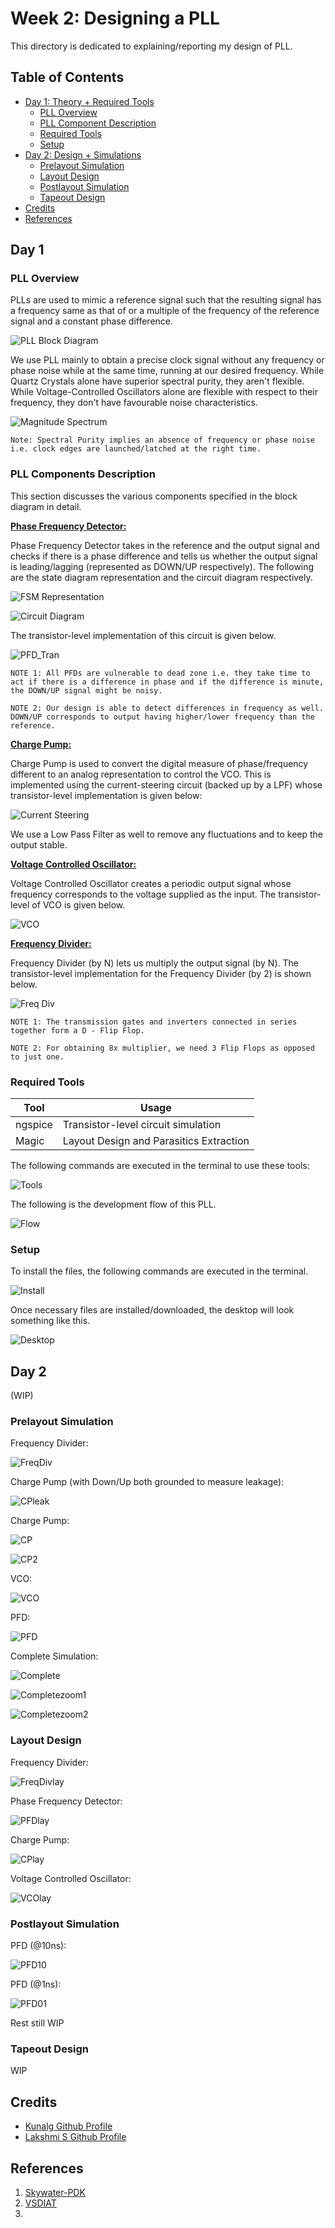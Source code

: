 # Week 2: Designing a PLL
This directory is dedicated to explaining/reporting my design of PLL.

## Table of Contents
* [Day 1: Theory + Required Tools](https://github.com/harishMadhavan1010/RISC-V-based-SOC/blob/main/Week%202/README.md#day-1)
  - [PLL Overview](https://github.com/harishMadhavan1010/RISC-V-based-SOC/blob/main/Week%202/README.md#pll-overview)
  - [PLL Component Description](https://github.com/harishMadhavan1010/RISC-V-based-SOC/blob/main/Week%202/README.md#pll-component-description)
  - [Required Tools](https://github.com/harishMadhavan1010/RISC-V-based-SOC/blob/main/Week%202/README.md#required-tools)
  - [Setup](https://github.com/harishMadhavan1010/RISC-V-based-SOC/blob/main/Week%202/README.md#setup)
* [Day 2: Design + Simulations](https://github.com/harishMadhavan1010/RISC-V-based-SOC/blob/main/Week%202/README.md#day-2)
  - [Prelayout Simulation]()
  - [Layout Design]()
  - [Postlayout Simulation]()
  - [Tapeout Design]()
* [Credits](https://github.com/harishMadhavan1010/RISC-V-based-SOC/blob/main/Week%202/README.md#credits)
* [References](https://github.com/harishMadhavan1010/RISC-V-based-SOC/blob/main/Week%202/README.md#references)

## Day 1
  ### PLL Overview
  PLLs are used to mimic a reference signal such that the resulting signal has a frequency same as that of or a multiple of the frequency of the reference signal and a constant phase difference.
  
  ![PLL Block Diagram](../Week%202/images/Capture2.PNG)
  
  We use PLL mainly to obtain a precise clock signal without any frequency or phase noise while at the same time, running at our desired frequency. While Quartz Crystals alone have superior spectral purity, they aren't flexible. While Voltage-Controlled Oscillators alone are flexible with respect to their frequency, they don't have favourable noise characteristics.
 
  ![Magnitude Spectrum](../Week%202/images/Capture1.PNG)

  `Note: Spectral Purity implies an absence of frequency or phase noise i.e. clock edges are launched/latched at the right time.`
  
  ### PLL Components Description
  
  This section discusses the various components specified in the block diagram in detail.
  
  <ins>**Phase Frequency Detector:**</ins>
  
  Phase Frequency Detector takes in the reference and the output signal and checks if there is a phase difference and tells us whether the output signal is leading/lagging (represented as DOWN/UP respectively). The following are the state diagram representation and the circuit diagram respectively.
  
  ![FSM Representation](../Week%202/images/Capture4.PNG)
  
  ![Circuit Diagram](../Week%202/images/Capture3.PNG)
  
  The transistor-level implementation of this circuit is given below.
  
  ![PFD_Tran](../Week%202/images/Capture11.PNG)
  
  `NOTE 1: All PFDs are vulnerable to dead zone i.e. they take time to act if there is a difference in phase and if the difference is minute, the DOWN/UP signal might be noisy.`
  
  `NOTE 2: Our design is able to detect differences in frequency as well. DOWN/UP corresponds to output having higher/lower frequency than the reference.`
  
  <ins>**Charge Pump:**</ins>
  
  Charge Pump is used to convert the digital measure of phase/frequency different to an analog representation to control the VCO. This is implemented using the current-steering circuit (backed up by a LPF) whose transistor-level implementation is given below:
  
  ![Current Steering](../Week%202/images/Capture5.PNG)
  
  We use a Low Pass Filter as well to remove any fluctuations and to keep the output stable.
  
  <ins>**Voltage Controlled Oscillator:**</ins>
  
  Voltage Controlled Oscillator creates a periodic output signal whose frequency corresponds to the voltage supplied as the input. The transistor-level of VCO is given below.
  
  ![VCO](../Week%202/images/Capture6.PNG)
  
  <ins>**Frequency Divider:**</ins>
  
  Frequency Divider (by N) lets us multiply the output signal (by N). The transistor-level implementation for the Frequency Divider (by 2) is shown below.
  
  ![Freq Div](../Week%202/images/Capture7.PNG)
  
  `NOTE 1: The transmission gates and inverters connected in series together form a D - Flip Flop.`
  
  `NOTE 2: For obtaining 8x multiplier, we need 3 Flip Flops as opposed to just one.`
  
  ### Required Tools
  | Tool    | Usage |
  |---------|-------|
  | ngspice | Transistor-level circuit simulation|
  | Magic | Layout Design and Parasitics Extraction|
  
  The following commands are executed in the terminal to use these tools:
  
  ![Tools](../Week%202/images/Capture9.PNG)
  
  The following is the development flow of this PLL.
  
  ![Flow](../Week%202/images/Capture10.PNG)
  
  ### Setup
  
  To install the files, the following commands are executed in the terminal.
  
  ![Install](../Week%202/images/Capture8.PNG)
  
  Once necessary files are installed/downloaded, the desktop will look something like this.
  
  ![Desktop](../Week%202/images/Capture12.PNG)

## Day 2 
  
  (WIP)
  
  ### Prelayout Simulation
  
  Frequency Divider:
  
  ![FreqDiv](../Week%202/images/Capture13.PNG)
  
  Charge Pump (with Down/Up both grounded to measure leakage):
  
  ![CPleak](../Week%202/images/Capture14.PNG)
  
  Charge Pump:
  
  ![CP](../Week%202/images/Capture15.PNG)
  
  ![CP2](../Week%202/images/Capture16.PNG)
  
  VCO:
  
  ![VCO](../Week%202/images/Capture17.PNG)
  
  PFD:
  
  ![PFD](../Week%202/images/Capture18.PNG)
  
  Complete Simulation:
  
  ![Complete](../Week%202/images/Capture19.PNG)
  
  ![Completezoom1](../Week%202/images/Capture20.PNG)
  
  ![Completezoom2](../Week%202/images/Capture21.PNG)
  
  ### Layout Design
  
  Frequency Divider:
  
  ![FreqDivlay](../Week%202/images/Capture22.PNG)
  
  Phase Frequency Detector:
  
  ![PFDlay](../Week%202/images/Capture23.PNG)
  
  Charge Pump:
  
  ![CPlay](../Week%202/images/Capture24.PNG)
  
  Voltage Controlled Oscillator:
  
  ![VCOlay](../Week%202/images/Capture25.PNG)
  
  ### Postlayout Simulation
  
  PFD (@10ns):
  
  ![PFD10](../Week%202/images/Capture26.PNG)
  
  PFD (@1ns):
  
  ![PFD01](../Week%202/images/Capture27.PNG)
  
  Rest still WIP
  
  ### Tapeout Design
  
  WIP
  
## Credits

- [Kunalg Github Profile](https://github.com/kunalg123)
- [Lakshmi S Github Profile](https://github.com/lakshmi-sathi)

## References
1. [Skywater-PDK](https://github.com/google/skywater-pdk)
2. [VSDIAT](http://vsdiat.com/)
3. 
